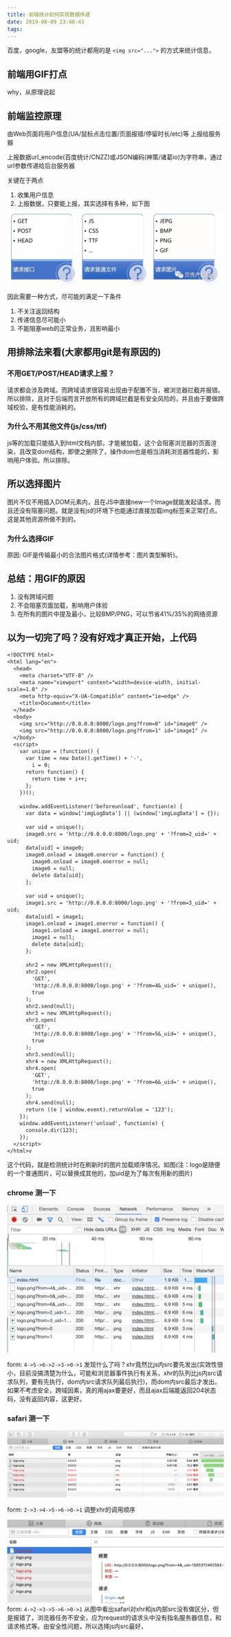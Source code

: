 ```yaml
---
title: 前端统计如何实现数据传递
date: 2019-08-09 23:40:43
tags:
---
```


百度，google，友盟等的统计都用的是 `<img src="...">` 的方式来统计信息，

## 前端用GIF打点

  why，从原理说起

## 前端监控原理

由Web页面将用户信息(UA/鼠标点击位置/页面报错/停留时长/etc)等 上报给服务器

上报数据url_encode(百度统计/CNZZ)或JSON编码(神策/诸葛io)为字符串，通过url参数传递给后台服务器

关键在于两点

1. 收集用户信息
2. 上报数据，只要能上报，其实选择有多种，如下图

![20190810002049.png](https://raw.githubusercontent.com/LiDengHui/images/master/img20190810002049.png)

因此需要一种方式，尽可能的满足一下条件

1. 不关注返回结构
2. 传递信息尽可能小
3. 不能阻塞web的正常业务，且影响最小

## 用排除法来看(大家都用git是有原因的)

### 不用GET/POST/HEAD请求上报？

请求都会涉及跨域。而跨域请求很容易出现由于配置不当，被浏览器拦截并报错。所以排除，且对于后端而言开放所有的跨域拦截是有安全风险的，并且由于要做跨域校验，是有性能消耗的。

### 为什么不用其他文件(js/css/ttf)

js等的加载只能插入到html文档内部，才能被加载，这个会阻塞浏览器的页面渲染，且改变dom结构，即使之删除了，操作dom也是相当消耗浏览器性能的，影响用户体验。所以排除。

## 所以选择图片

图片不仅不用插入DOM元素内，且在JS中直接new一个Image就能发起请求。而且还没有阻塞问题。就是没有js的环境下也能通过直接加载img标签来正常打点。这是其他资源所做不到的。

### 为什么选择GIF

原因: GIF是传输最小的合法图片格式(详情参考：图片类型解析)。

## 总结：用GIF的原因

1. 没有跨域问题
2. 不会阻塞页面加载，影响用户体验
3. 在所有的图片中提及最小，比较BMP/PNG，可以节省41%/35%的网络资源


## 以为一切完了吗？没有好戏才真正开始，上代码

    <!DOCTYPE html>
    <html lang="en">
      <head>
        <meta charset="UTF-8" />
        <meta name="viewport" content="width=device-width, initial-scale=1.0" />
        <meta http-equiv="X-UA-Compatible" content="ie=edge" />
        <title>Document</title>
      </head>
      <body>
        <img src="http://0.0.0.0:8000/logo.png?from=0" id="image0" />
        <img src="http://0.0.0.0:8000/logo.png?from=1" id="image1" />
      </body>
      <script>
        var unique = (function() {
          var time = new Date().getTime() + '-',
            i = 0;
          return function() {
            return time + i++;
          };
        })();

        window.addEventListener('beforeunload', function(e) {
          var data = window['imgLogData'] || (window['imgLogData'] = {});

          var uid = unique();
          image0.src = 'http://0.0.0.0:8000/logo.png' + '?from=2_uid=' + uid;
          data[uid] = image0;
          image0.onload = image0.onerror = function() {
            image0.onload = image0.onerror = null;
            image0 = null;
            delete data[uid];
          };

          var uid = unique();
          image1.src = 'http://0.0.0.0:8000/logo.png' + '?from=3_uid=' + uid;
          data[uid] = image1;
          image1.onload = image1.onerror = function() {
            image1.onload = image1.onerror = null;
            image1 = null;
            delete data[uid];
          };

          xhr2 = new XMLHttpRequest();
          xhr2.open(
            'GET',
            'http://0.0.0.0:8000/logo.png' + '?from=4&_uid=' + unique(),
            true
          );
          xhr2.send(null);
          xhr3 = new XMLHttpRequest();
          xhr3.open(
            'GET',
            'http://0.0.0.0:8000/logo.png' + '?from=5&_uid=' + unique(),
            true
          );
          xhr3.send(null);
          xhr4 = new XMLHttpRequest();
          xhr4.open(
            'GET',
            'http://0.0.0.0:8000/logo.png' + '?from=6&_uid=' + unique(),
            true
          );
          xhr4.send(null);
          return ((e | window.event).returnValue = '123');
        });
        window.addEventListener('unload', function(e) {
          console.dir(123);
        });
      </script>
    </html>v

这个代码，就是检测统计时在刷新时的图片加载顺序情况。如图(注：logo是随便的一个普通图片，可以替换成其他的，加uid是为了每次有用新的图片)

### chrome 测一下

![20190810004819.png](https://raw.githubusercontent.com/LiDengHui/images/master/img20190810004819.png)

form: `4->5->6->2->3->0->1`
发现什么了吗？xhr竟然比js内src要先发出(实效性很小，目前没搞清楚为什么，可能和浏览器事件执行有关系，xhr的队列比js内src请求队列，要有先执行，dom内src请求队列最后执行)，而dom内src最后才发出。如果不考虑安全，跨域因素，真的用ajax要更好，而且ajax后端能返回204状态码，没有返回内容，这更好。

### safari 测一下

![20190810013434.png](https://raw.githubusercontent.com/LiDengHui/images/master/img20190810013434.png)

form: `2->3->4->5->6->0->1`
调整xhr的调用顺序

![20190810014238.png](https://raw.githubusercontent.com/LiDengHui/images/master/img20190810014238.png)
form: `4->2->3->5->6->0->1`
从图中看出safari对xhr和js内部src没有做区分，但是报错了，浏览器任务不安全，应为request的请求头中没有指名服务器信息，和请求格式等。由安全性问题，所以选择js内src最好，


